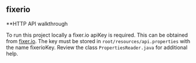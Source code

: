 ## fixerio

**HTTP API walkthrough

To run this project locally a fixer.io apiKey is required. This can be obtained from [fixer.io](https://fixer.io/). The key must be stored in `root/resources/api.properties` with the name fixerioKey. Review the class `PropertiesReader.java` for additional help. 